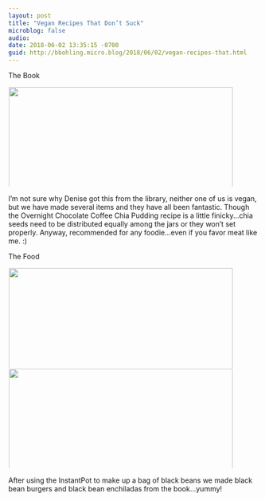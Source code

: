 ```yaml
---
layout: post
title: "Vegan Recipes That Don’t Suck"
microblog: false
audio: 
date: 2018-06-02 13:35:15 -0700
guid: http://bbohling.micro.blog/2018/06/02/vegan-recipes-that.html
---
```


The Book

<a href="http://micro.brandonbohling.com/uploads/2018/b6d9955ee5.jpg"><img src="http://micro.brandonbohling.com/uploads/2018/b6d9955ee5.jpg" width="600" height="450" style="display: inline-block; max-height: 200px; width: auto; padding: 1px;" class="sunlit_image" /></a>

I’m not sure why Denise got this from the library, neither one of us is vegan, but we have made several items and they have all been fantastic. Though the Overnight Chocolate Coffee Chia Pudding recipe is a little finicky...chia seeds need to be distributed equally among the jars or they won’t set properly. Anyway, recommended for any foodie...even if you favor meat like me. :)

The Food

<a href="http://micro.brandonbohling.com/uploads/2018/e603c58642.jpg"><img src="http://micro.brandonbohling.com/uploads/2018/e603c58642.jpg" width="600" height="450" style="display: inline-block; max-height: 200px; width: auto; padding: 1px;" class="sunlit_image" /></a><a href="http://micro.brandonbohling.com/uploads/2018/9f0ba9db21.jpg"><img src="http://micro.brandonbohling.com/uploads/2018/9f0ba9db21.jpg" width="600" height="450" style="display: inline-block; max-height: 200px; width: auto; padding: 1px;" class="sunlit_image" /></a>

After using the InstantPot to make up a bag of black beans we made black bean burgers and black bean enchiladas from the book...yummy! 
